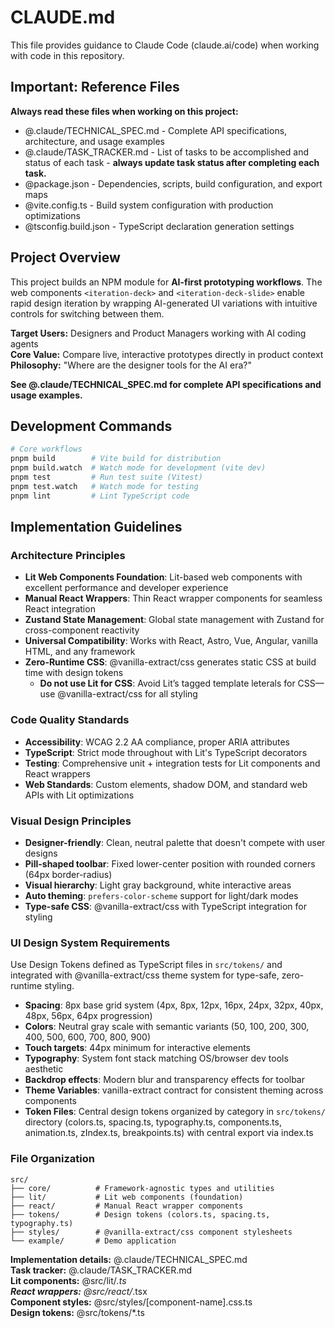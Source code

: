 # CLAUDE.md

This file provides guidance to Claude Code (claude.ai/code) when working with code in this repository.

## Important: Reference Files

**Always read these files when working on this project:**
- @.claude/TECHNICAL_SPEC.md - Complete API specifications, architecture, and usage examples
- @.claude/TASK_TRACKER.md - List of tasks to be accomplished and status of each task - **always update task status after completing each task.**
- @package.json - Dependencies, scripts, build configuration, and export maps
- @vite.config.ts - Build system configuration with production optimizations
- @tsconfig.build.json - TypeScript declaration generation settings

## Project Overview

This project builds an NPM module for **AI-first prototyping workflows**. The web components `<iteration-deck>` and `<iteration-deck-slide>` enable rapid design iteration by wrapping AI-generated UI variations with intuitive controls for switching between them.

**Target Users:** Designers and Product Managers working with AI coding agents  
**Core Value:** Compare live, interactive prototypes directly in product context  
**Philosophy:** "Where are the designer tools for the AI era?"

**See @.claude/TECHNICAL_SPEC.md for complete API specifications and usage examples.**

## Development Commands

```bash
# Core workflows
pnpm build        # Vite build for distribution  
pnpm build.watch  # Watch mode for development (vite dev)
pnpm test         # Run test suite (Vitest)
pnpm test.watch   # Watch mode for testing
pnpm lint         # Lint TypeScript code
```

## Implementation Guidelines

### Architecture Principles
- **Lit Web Components Foundation**: Lit-based web components with excellent performance and developer experience
- **Manual React Wrappers**: Thin React wrapper components for seamless React integration
- **Zustand State Management**: Global state management with Zustand for cross-component reactivity
- **Universal Compatibility**: Works with React, Astro, Vue, Angular, vanilla HTML, and any framework
- **Zero-Runtime CSS**: @vanilla-extract/css generates static CSS at build time with design tokens
  - **Do not use Lit for CSS**: Avoid Lit’s tagged template leterals for CSS—use @vanilla-extract/css for all styling

### Code Quality Standards
- **Accessibility**: WCAG 2.2 AA compliance, proper ARIA attributes
- **TypeScript**: Strict mode throughout with Lit's TypeScript decorators
- **Testing**: Comprehensive unit + integration tests for Lit components and React wrappers
- **Web Standards**: Custom elements, shadow DOM, and standard web APIs with Lit optimizations

### Visual Design Principles
- **Designer-friendly**: Clean, neutral palette that doesn't compete with user designs
- **Pill-shaped toolbar**: Fixed lower-center position with rounded corners (64px border-radius)
- **Visual hierarchy**: Light gray background, white interactive areas
- **Auto theming**: `prefers-color-scheme` support for light/dark modes
- **Type-safe CSS**: @vanilla-extract/css with TypeScript integration for styling

### UI Design System Requirements
Use Design Tokens defined as TypeScript files in `src/tokens/` and integrated with @vanilla-extract/css theme system for type-safe, zero-runtime styling.
- **Spacing**: 8px base grid system (4px, 8px, 12px, 16px, 24px, 32px, 40px, 48px, 56px, 64px progression)
- **Colors**: Neutral gray scale with semantic variants (50, 100, 200, 300, 400, 500, 600, 700, 800, 900)
- **Touch targets**: 44px minimum for interactive elements
- **Typography**: System font stack matching OS/browser dev tools aesthetic
- **Backdrop effects**: Modern blur and transparency effects for toolbar
- **Theme Variables**: vanilla-extract contract for consistent theming across components
- **Token Files**: Central design tokens organized by category in `src/tokens/` directory (colors.ts, spacing.ts, typography.ts, components.ts, animation.ts, zIndex.ts, breakpoints.ts) with central export via index.ts

### File Organization
```
src/
├── core/          # Framework-agnostic types and utilities
├── lit/           # Lit web components (foundation)
├── react/         # Manual React wrapper components
├── tokens/        # Design tokens (colors.ts, spacing.ts, typography.ts)
├── styles/        # @vanilla-extract/css component stylesheets
└── example/       # Demo application
```

**Implementation details:** @.claude/TECHNICAL_SPEC.md  
**Task tracker:** @.claude/TASK_TRACKER.md  
**Lit components:** @src/lit/*.ts  
**React wrappers:** @src/react/*.tsx  
**Component styles:** @src/styles/[component-name].css.ts  
**Design tokens:** @src/tokens/*.ts  
